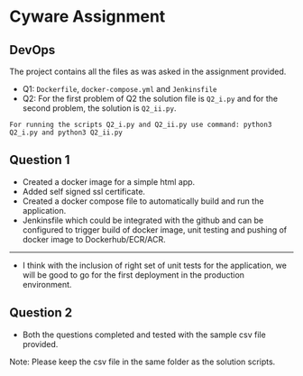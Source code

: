 # Cyware Assignment
## DevOps

The project contains all the files as was asked in the assignment provided. 

- Q1: `Dockerfile`, `docker-compose.yml` and `Jenkinsfile` 
- Q2: For the first problem of Q2 the solution file is `Q2_i.py` and for the second problem, the solution is `Q2_ii.py`.
```
For running the scripts Q2_i.py and Q2_ii.py use command: python3 Q2_i.py and python3 Q2_ii.py 
```

## Question 1

- Created a docker image for a simple html app.
- Added self signed ssl certificate.
- Created a docker compose file to automatically build and run the application.
- Jenkinsfile which could be integrated with the github and can be configured to trigger build of docker image, unit testing and pushing of docker image to Dockerhub/ECR/ACR.

-------------------------
- I think with the inclusion of right set of unit tests for the application, we will be good to go for the first deployment in the production environment.


## Question 2

- Both the questions completed and tested with the sample csv file provided.

Note: Please keep the csv file in the same folder as the solution scripts.
